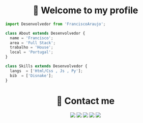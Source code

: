 <h1 align="center">👋 Welcome to my profile</h1>

```js
import Desenvolvedor from 'FranciscoAraujo';

class About extends Desenvolvedor {
  name = 'Francisco';
  area = 'Full Stack';
  trabalho = 'House';
  local = 'Portugal';
}

class Skills extends Desenvolvedor {
  langs  = ['Html/Css , Js , Py'];
  bib  = ['Disnake'];
}
```

<h1 align="center">👋 Contact me</h1>

<p align="center">
  <a href="#" alt="Gmail">
  <img src="https://img.shields.io/badge/-Gmail-FF0000?style=flat-square&labelColor=FF0000&logo=gmail&logoColor=white&link=LINK-DO-SEU-EMAIL" /></a>

  <a href="#" alt="Linkedin">
  <img src="https://img.shields.io/badge/-Linkedin-0e76a8?style=flat-square&logo=Linkedin&logoColor=white&link=francisco-ara%C3%BAjo-255103241/"/></a>

  <a href="#" alt="WhatsApp">
  <img src="https://img.shields.io/badge/-WhatsApp-25d366?style=flat-square&labelColor=25d366&logo=whatsapp&logoColor=white&link=API-DO-SEU-WHATSAPP"/></a>

  <a href="#" alt="Facebook">
  <img src="https://img.shields.io/badge/-Facebook-3b5998?style=flat-square&labelColor=3b5998&logo=facebook&logoColor=white&link=https://www.facebook.com/profile.php?id=100028511225457"/></a>

  <a href="#" alt="Instagram">
  <img src="https://img.shields.io/badge/-Instagram-DF0174?style=flat-square&labelColor=DF0174&logo=instagram&logoColor=white&link=https://www.instagram.com/francisco.araujo_2/?theme=dark"/></a>
</p>  

